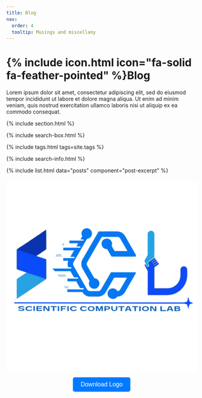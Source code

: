 ```yaml
---
title: Blog
nav:
  order: 4
  tooltip: Musings and miscellany
---
```


# {% include icon.html icon="fa-solid fa-feather-pointed" %}Blog

Lorem ipsum dolor sit amet, consectetur adipiscing elit, sed do eiusmod tempor incididunt ut labore et dolore magna aliqua.
Ut enim ad minim veniam, quis nostrud exercitation ullamco laboris nisi ut aliquip ex ea commodo consequat.

{% include section.html %}

{% include search-box.html %}

{% include tags.html tags=site.tags %}

{% include search-info.html %}

{% include list.html data="posts" component="post-excerpt" %}

<!-- Example image and download button -->
<div class="image-download">
  <img id="image-to-download" src="images/logo.png" alt="Description of Image">
  <button id="download-btn">Download Logo</button>
</div>
<script>
  document.getElementById('download-btn').addEventListener('click', function() {
    var imgPath = document.getElementById('image-to-download').src;
    var fileName = imgPath.substring(imgPath.lastIndexOf('/') + 1);
    var a = document.createElement('a');
    a.href = imgPath;
    a.download = fileName;
    document.body.appendChild(a);
    a.click();
    document.body.removeChild(a);
  });
</script>
<style>
  .image-download {
    text-align: center;
    margin: 20px 0;
  }
  #download-btn {
    display: inline-block;
    padding: 10px 20px;
    margin-top: 10px;
    font-size: 16px;
    color: white;
    background-color: #007bff;
    border: none;
    border-radius: 5px;
    cursor: pointer;
    text-decoration: none;
  }
  #download-btn:hover {
    background-color: #0056b3;
  }
</style>
